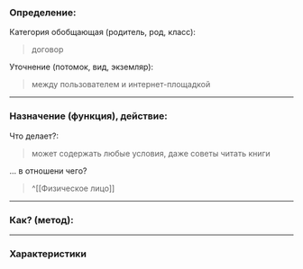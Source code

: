 ### Определение:
Категория обобщающая (родитель, род, класс):
>договор

Уточнение (потомок, вид, экземляр):
>между пользователем и интернет-площадкой

---
### Назначение (функция), действие:
Что делает?:
> может содержать любые условия, даже советы читать книги

... в отношени чего?
>^[[Физическое лицо]]

---
### Как? (метод):
>

---
### Характеристики
>
